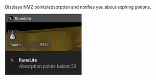 Displays NMZ points/absorption and notifies you about expiring potions.

![nmz](img/nightmare-zone/nightmare_zone_absorption.png)
